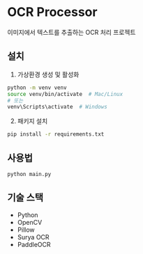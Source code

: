 # OCR Processor

이미지에서 텍스트를 추출하는 OCR 처리 프로젝트

## 설치

1. 가상환경 생성 및 활성화
```bash
python -m venv venv
source venv/bin/activate  # Mac/Linux
# 또는
venv\Scripts\activate  # Windows
```

2. 패키지 설치
```bash
pip install -r requirements.txt
```

## 사용법

```bash
python main.py
```

## 기술 스택

- Python
- OpenCV
- Pillow
- Surya OCR
- PaddleOCR